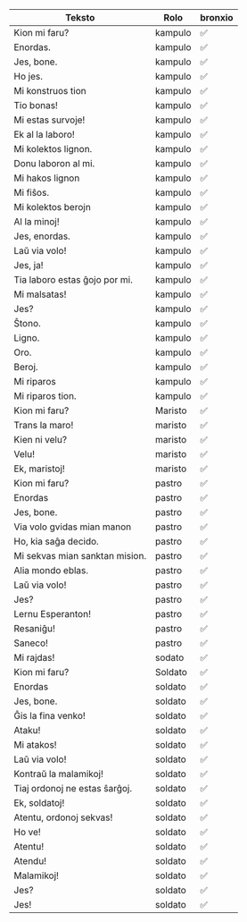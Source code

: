 | Teksto                         | Rolo    | bronxio |
| ------------------------------ | ------- |-------   |
| Kion mi faru?                  | kampulo |   ✅|
| Enordas.                       | kampulo |   ✅|
| Jes, bone.                     | kampulo |   ✅|
| Ho jes.                        | kampulo |   ✅|
| Mi konstruos tion              | kampulo |   ✅|
| Tio bonas!                     | kampulo |   ✅|
| Mi estas survoje!              | kampulo |   ✅|
| Ek al la laboro!               | kampulo |   ✅|
| Mi kolektos lignon.            | kampulo |   ✅|
| Donu laboron al mi.            | kampulo |   ✅|
| Mi hakos lignon                | kampulo |   ✅|
| Mi fiŝos.                      | kampulo |   ✅|
| Mi kolektos berojn             | kampulo |   ✅|
| Al la minoj!                   | kampulo |   ✅|
| Jes, enordas.                  | kampulo |   ✅|
| Laŭ via volo!                  | kampulo |   ✅|
| Jes, ja!                       | kampulo |   ✅|
| Tia laboro estas ĝojo por mi.  | kampulo |   ✅|
| Mi malsatas!                   | kampulo |   ✅|
| Jes?                           | kampulo |   ✅|
| Ŝtono.                         | kampulo |   ✅|
| Ligno.                         | kampulo |   ✅|
| Oro.                           | kampulo |   ✅|
| Beroj.                         | kampulo |   ✅|
| Mi riparos                     | kampulo |   ✅|
| Mi riparos tion.               | kampulo |   ✅|
| Kion mi faru?                  | Maristo |   ✅|
| Trans la maro!                 | maristo |   ✅|
| Kien ni velu?                  | maristo |   ✅|
| Velu!                          | maristo |   ✅|
| Ek, maristoj!                  | maristo |   ✅|
| Kion mi faru?                  | pastro  |   ✅|
| Enordas                        | pastro  |   ✅|
| Jes, bone.                     | pastro  |   ✅|
| Via volo gvidas mian manon     | pastro  |   ✅|
| Ho, kia saĝa decido.           | pastro  |   ✅|
| Mi sekvas mian sanktan mision. | pastro  |   ✅|
| Alia mondo eblas.              | pastro  |   ✅|
| Laŭ via volo!                  | pastro  |   ✅|
| Jes?                           | pastro  |   ✅|
| Lernu Esperanton!              | pastro  |   ✅|
| Resaniĝu!                      | pastro  |   ✅|
| Saneco!                        | pastro  |   ✅|
| Mi rajdas!                     | sodato  |   ✅|
| Kion mi faru?                  | Soldato |   ✅|
| Enordas                        | soldato |   ✅|
| Jes, bone.                     | soldato |   ✅|
| Ĝis la fina venko!             | soldato |   ✅|
| Ataku!                         | soldato |   ✅|
| Mi atakos!                     | soldato |   ✅|
| Laŭ via volo!                  | soldato |   ✅|
| Kontraŭ la malamikoj!          | soldato |   ✅|
| Tiaj ordonoj ne estas ŝarĝoj.  | soldato |   ✅|
| Ek, soldatoj!                  | soldato |   ✅|
| Atentu, ordonoj sekvas!        | soldato |   ✅|
| Ho ve!                         | soldato |   ✅|
| Atentu!                        | soldato |   ✅|
| Atendu!                        | soldato |   ✅|
| Malamikoj!                     | soldato |   ✅|
| Jes?                           | soldato |   ✅|
| Jes!                           | soldato |   ✅|
 
